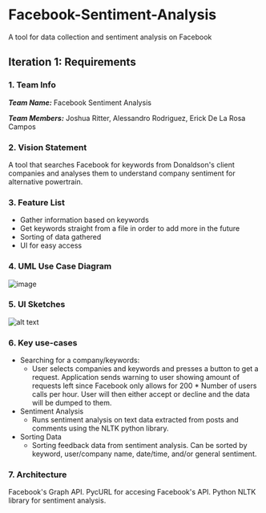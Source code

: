 # Facebook-Sentiment-Analysis
A tool for data collection and sentiment analysis on Facebook

## Iteration 1: Requirements
### 1. Team Info

   ***Team Name:*** Facebook Sentiment Analysis
   
   ***Team Members:*** Joshua Ritter, Alessandro Rodriguez, Erick De La Rosa Campos

### 2. Vision Statement

   A tool that searches Facebook for keywords from Donaldson's client companies and analyses them to understand company sentiment for alternative powertrain.
   
### 3. Feature List
   - Gather information based on keywords
   - Get keywords straight from a file in order to add more in the future
   - Sorting of data gathered
   - UI for easy access

### 4. UML Use Case Diagram
![image](https://github.com/soot0-JoshR/Facebook-Sentiment-Analysis/blob/main/images/UML.drawio.png)

### 5. UI Sketches

  ![alt text](https://github.com/soot0-JoshR/Facebook-Sentiment-Analysis/blob/main/images/Sketchy_UI.png)
  
### 6. Key use-cases

- Searching for a company/keywords:
  - User selects companies and keywords and presses a button to get a request. Application sends warning to user
    showing amount of requests left since Facebook only allows for 200 * Number of users calls per hour. User will then either accept or decline
    and the data will be dumped to them.
- Sentiment Analysis
  - Runs sentiment analysis on text data extracted from posts and comments using the NLTK python library.
- Sorting Data
  - Sorting feedback data from sentiment analysis. Can be sorted by keyword, user/company name, date/time, and/or general sentiment.

### 7. Architecture

   Facebook's Graph API. PycURL for accesing Facebook's API. Python NLTK library for sentiment analysis.

